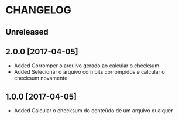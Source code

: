 # CHANGELOG

## Unreleased

## 2.0.0 [2017-04-05]
- Added Corromper o arquivo gerado ao calcular o checksum
- Added Selecionar o arquivo com bits corrompidos e calcular o checksum novamente

## 1.0.0 [2017-04-05]
- Added Calcular o checksum do conteúdo de um arquivo qualquer
